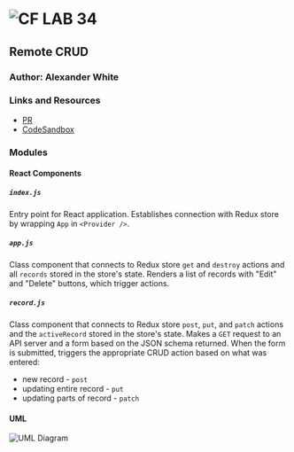 ![CF](http://i.imgur.com/7v5ASc8.png) LAB 34
=================================================

## Remote CRUD

### Author: Alexander White

### Links and Resources
* [PR]()
* [CodeSandbox]()

### Modules
#### React Components
##### `index.js`
Entry point for React application. Establishes connection with Redux store by wrapping `App` in `<Provider />`.

##### `app.js`
Class component that connects to Redux store `get` and `destroy` actions and all `records` stored in the store's state. Renders a list of records with "Edit" and "Delete" buttons, which trigger actions.

##### `record.js`
Class component that connects to Redux store `post`, `put`, and `patch` actions and the `activeRecord` stored in the store's state. Makes a `GET` request to an API server and a form based on the JSON schema returned. When the form is submitted, triggers the appropriate CRUD action based on what was entered:
* new record - `post`
* updating entire record - `put`
* updating parts of record - `patch`

#### UML
![UML Diagram]()
